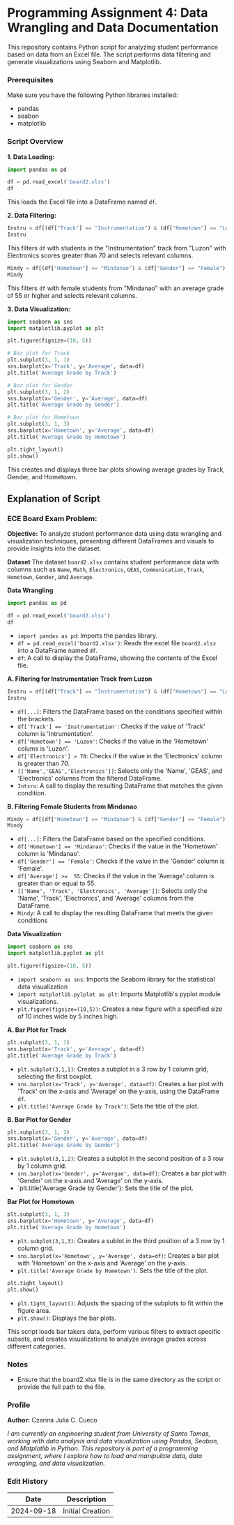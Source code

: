 # Programming Assignment 4: Data Wrangling and Data Documentation
This repository contains Python script for analyzing student performance based on data from an Excel file. The script performs data filtering and generate visualizations using Seaborn and Matplotlib.

### Prerequisites
Make sure you have the following Python libraries installed:
* pandas
* seabon
* matplotlib

### Script Overview
**1. Data Loading:**
```python
import pandas as pd

df = pd.read_excel('board2.xlsx')
df
```
This loads the Excel file into a DataFrame named `df`.

**2. Data Filtering:**
```python
Instru = df[(df["Track"] == "Instrumentation") & (df["Hometown"] == "Luzon") & (df["Electronics"] > 70)][["Name", "GEAS", "Electronics"]]
Instru
```
This filters `df` with students in the "Instrumentation" track from "Luzon" with Electronics scores greater than 70 and selects relevant columns.

```python
Mindy = df[(df["Hometown"] == "Mindanao") & (df["Gender"] == "Female") & (df["Average"] >= 55)][["Name", "Track", "Electronics", 'Average']]
Mindy
```
This filters `df` with female students from "Mindanao" with an average grade of 55 or higher and selects relevant columns.

**3. Data Visualization:**
```python
import seaborn as sns
import matplotlib.pyplot as plt

plt.figure(figsize=(10, 5))

# Bar plot for Track
plt.subplot(3, 1, 1)
sns.barplot(x='Track', y='Average', data=df)  
plt.title('Average Grade by Track')

# Bar plot for Gender
plt.subplot(3, 1, 2)
sns.barplot(x='Gender', y='Average', data=df)  
plt.title('Average Grade by Gender')

# Bar plot for Hometown
plt.subplot(3, 1, 3)
sns.barplot(x='Hometown', y='Average', data=df) 
plt.title('Average Grade by Hometown')

plt.tight_layout()
plt.show()
```
This creates and displays three bar plots showing average grades by Track, Gender, and Hometown.

## Explanation of Script
### ECE Board Exam Problem:

**Objective:**
To analyze student performance data using data wrangling and visualization techniques, presenting different DataFrames and visuals to provide insights into the dataset.

**Dataset**
The dataset `board2.xlsx` contains student performance data with columns such as `Name`, `Math`, `Electronics`, `GEAS`, `Communication`, `Track`, `Hometown`, `Gender`, and `Average`.

**Data Wrangling**
```python
import pandas as pd

df = pd.read_excel('board2.xlsx')
df
```
* `import pandas as pd`: Imports the pandas library.
* `df = pd.read_excel('board2.xlsx')`: Reads the excel file `board2.xlsx` into a DataFrame named `df`.
* `df`: A call to display the DataFrame, showing the contents of the Excel file.

**A. Filtering for Instrumentation Track from Luzon**
```python
Instru = df[(df["Track"] == "Instrumentation") & (df["Hometown"] == "Luzon") & (df["Electronics"] > 70)][["Name", "GEAS", "Electronics"]]
Instru
```
* `df[...]`: Filters the DataFrame based on the conditions specified within the brackets.
*  `df['Track'] == 'Instrumentation'`: Checks if the value of 'Track' column is 'Intrumentation'.
*  `df['Hometown'] == 'Luzon'`: Checks if the value in the 'Hometown' colums is 'Luzon'.
*  `df['Electronics'] > 70`: Checks if the value in the 'Electronics' column is greater than 70.
*  `[['Name','GEAS','Electronics']]`: Selects only the 'Name', 'GEAS', and 'Electronics' columns from the filtered DataFrame.
*  `Intsru`: A call to display the resulting DataFrame that matches the given condition.

**B. Filtering Female Students from Mindanao**
```python
Mindy = df[(df["Hometown"] == "Mindanao") & (df["Gender"] == "Female") & (df["Average"] >= 55)][["Name", "Track", "Electronics", 'Average']]
Mindy
```
* `df[...]`: Filters the DataFrame based on the specified conditions.
* `df['Hometown'] == 'Mindanao'`: Checks if the value in the 'Hometown' column is 'Mindanao'.
* `df['Gender'] == 'Female'`: Checks if the value in the 'Gender' column is 'Female'.
* `df['Average'] >=  55`: Checks if the value in the 'Average' column is greater than or equal to 55.
* `[['Name', 'Track', 'Electronics', 'Average']]`: Selects only the 'Name', 'Track', 'Electronics', and 'Average' columns from the DataFrame.
* `Mindy`: A call to display the resulting DataFrame that meets the given conditions

**Data Visualization**
```python
import seaborn as sns
import matplotlib.pyplot as plt

plt.figure(figsize=(10, 5))
```
* `import seaborn as sns`: Imports the Seaborn library for the statistical data visualization
* `import matplotlib.pylplot as plt`: Imports Matplotlib's pyplot module visualizations.
* `plt.figure(figsize=(10,5))`: Creates a new figure with a specified size of 10 inches wide by 5 inches high.

**A. Bar Plot for Track**
```python
plt.subplot(3, 1, 1)
sns.barplot(x='Track', y='Average', data=df)  
plt.title('Average Grade by Track')
```
* `plt.subplot(3,1,1)`: Creates a subplot in a 3 row by 1 column grid, selecting the first boxplot.
* `sns.barplot(x='Track', y='Average', data=df)`: Creates a bar plot with 'Track' on the x-axis and 'Average' on the y-axis, using the DataFrame `df`.
* `plt.title('Average Grade by Track')`: Sets the title of the plot.

**B. Bar Plot for Gender**
```python
plt.subplot(3, 1, 2)
sns.barplot(x='Gender', y='Average', data=df)  
plt.title('Average Grade by Gender')
```
* `plt.subplot(3,1,2)`: Creates a subplot in the second position of a 3 row by 1 column grid.
* `sns.barplot(x='Gender', y='Avergae', data=df)`: Creates a bar plot with 'Gender' on the x-axis and 'Average' on the y-axis.
* `plt.title('Average Grade by Gender'): Sets the title of the plot.

**Bar Plot for Hometown**
```python
plt.subplot(3, 1, 3)
sns.barplot(x='Hometown', y='Average', data=df) 
plt.title('Average Grade by Hometown')
```
* `plt.subplot(3,1,3)`: Creates a sublot in the third position of a 3 row by 1 column grid.
* `sns.barplot(x='Hometown', y='Average', data=df)`: Creates a bar plot with 'Hometown' on the x-axis and 'Average' on the y-axis.
* `plt.title('Average Grade by Hometown')`: Sets the title of the plot.

```python
plt.tight_layout()
plt.show()
```
* `plt.tight_layout()`: Adjusts the spacing of the subplots to fit within the figure area.
* `plt.show()`: Displays the bar plots.

This script loads bar takers data, perform various filters to extract specific subsets, and creates visualizations to analyze average grades across different categories.

### Notes
* Ensure that the board2.xlsx file is in the same directory as the script or provide the full path to the file.

### Profile
**Author:** Czarina Julia C. Cueco

*I am currently an engineering student from University of Santo Tomas, working with data analysis and data visualization using Pandas, Seabon, and Matplotlib in Python. This repository is part of a programming assignment, where I explore how to load and manipulate data, data wrangling, and data visualization.*

### Edit History
| Date           | Description                                           |
|----------------|-------------------------------------------------------|
| 2024-09-18     | Initial Creation                                      |

  
